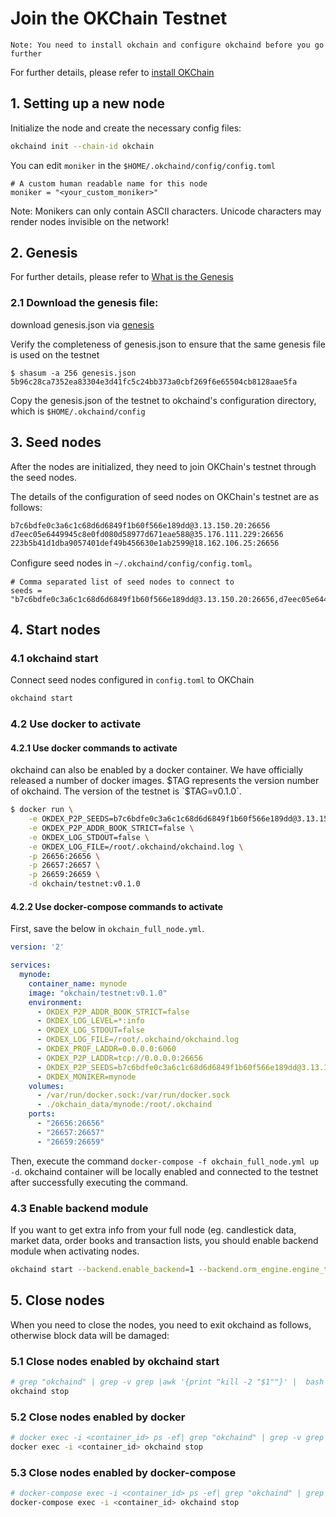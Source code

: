 
# Join the OKChain Testnet

```
Note: You need to install okchain and configure okchaind before you go further
```
For further details, please refer to [install OKChain](./install.md)

## 1. Setting up a new node

Initialize the node and create the necessary config files:
```bash
okchaind init --chain-id okchain 
```

You can edit `moniker` in the `$HOME/.okchaind/config/config.toml`
```
# A custom human readable name for this node
moniker = "<your_custom_moniker>"
```
Note:
Monikers can only contain ASCII characters. Unicode characters may render nodes invisible on the network!

## 2. Genesis

For further details, please refer to [What is the Genesis](./genesis.md) 
### 2.1 Download the genesis file:
download genesis.json via [genesis](https://github.com/okex/okchain-binaries/blob/master/genesis.json)

Verify the completeness of genesis.json to ensure that the same genesis file is used on the testnet
```
$ shasum -a 256 genesis.json
5b96c28ca7352ea83304e3d41fc5c24bb373a0cbf269f6e65504cb8128aae5fa
```
Copy the genesis.json of the testnet to okchaind's configuration directory, which is `$HOME/.okchaind/config`

## 3. Seed nodes

After the nodes are initialized, they need to join OKChain's testnet through the seed nodes.

The details of the configuration of seed nodes on OKChain's testnet are as follows:
```
b7c6bdfe0c3a6c1c68d6d6849f1b60f566e189dd@3.13.150.20:26656
d7eec05e6449945c8e0fd080d58977d671eae588@35.176.111.229:26656
223b5b41d1dba9057401def49b456630e1ab2599@18.162.106.25:26656
```
Configure seed nodes in `~/.okchaind/config/config.toml`。
```
# Comma separated list of seed nodes to connect to
seeds = "b7c6bdfe0c3a6c1c68d6d6849f1b60f566e189dd@3.13.150.20:26656,d7eec05e6449945c8e0fd080d58977d671eae588@35.176.111.229:26656,223b5b41d1dba9057401def49b456630e1ab2599@18.162.106.25:26656"

```

## 4. Start nodes
### 4.1 okchaind start
Connect seed nodes configured in `config.toml` to OKChain 
```bash
okchaind start 
```


### 4.2 Use docker to activate
#### 4.2.1 Use docker commands to activate
okchaind can also be enabled by a docker container. We have officially released a number of docker images. $TAG represents the version number of okchaind. The version of the testnet is `$TAG=v0.1.0`.
```bash
$ docker run \
    -e OKDEX_P2P_SEEDS=b7c6bdfe0c3a6c1c68d6d6849f1b60f566e189dd@3.13.150.20:26656,d7eec05e6449945c8e0fd080d58977d671eae588@35.176.111.229:26656,223b5b41d1dba9057401def49b456630e1ab2599@18.162.106.25:26656 \
    -e OKDEX_P2P_ADDR_BOOK_STRICT=false \
    -e OKDEX_LOG_STDOUT=false \
    -e OKDEX_LOG_FILE=/root/.okchaind/okchaind.log \
    -p 26656:26656 \
    -p 26657:26657 \
    -p 26659:26659 \
    -d okchain/testnet:v0.1.0
```
#### 4.2.2 Use docker-compose commands to activate
First, save the below in `okchain_full_node.yml`.
```yml
version: '2'

services:
  mynode:
    container_name: mynode
    image: "okchain/testnet:v0.1.0"
    environment:
      - OKDEX_P2P_ADDR_BOOK_STRICT=false
      - OKDEX_LOG_LEVEL=*:info
      - OKDEX_LOG_STDOUT=false
      - OKDEX_LOG_FILE=/root/.okchaind/okchaind.log
      - OKDEX_PROF_LADDR=0.0.0.0:6060
      - OKDEX_P2P_LADDR=tcp://0.0.0.0:26656
      - OKDEX_P2P_SEEDS=b7c6bdfe0c3a6c1c68d6d6849f1b60f566e189dd@3.13.150.20:26656,d7eec05e6449945c8e0fd080d58977d671eae588@35.176.111.229:26656,223b5b41d1dba9057401def49b456630e1ab2599@18.162.106.25:26656
      - OKDEX_MONIKER=mynode
    volumes:
      - /var/run/docker.sock:/var/run/docker.sock
      - ./okchain_data/mynode:/root/.okchaind
    ports:
      - "26656:26656"
      - "26657:26657"
      - "26659:26659"
```
Then, execute the command `docker-compose -f okchain_full_node.yml up -d`. okchaind container will be locally enabled and connected to the testnet after successfully executing the command.


### 4.3 Enable backend module
If you want to get extra info from your full node (eg. candlestick data, market data, order books and transaction lists, you should enable backend module when activating nodes.
```bash
okchaind start --backend.enable_backend=1 --backend.orm_engine.engine_type=sqlite3 --backend.orm_engine.connect_str=$db_filepath
```

## 5. Close nodes
When you need to close the nodes, you need to exit okchaind as follows, otherwise block data will be damaged:

### 5.1 Close nodes enabled by okchaind start
```bash
# grep "okchaind" | grep -v grep |awk '{print "kill -2 "$1""}' |  bash
okchaind stop
```

### 5.2 Close nodes enabled by docker
```bash
# docker exec -i <container_id> ps -ef| grep "okchaind" | grep -v grep |awk '{print "kill -2 "$1""}' | docker exec -i <container_id> /bin/bash
docker exec -i <container_id> okchaind stop
```

### 5.3 Close nodes enabled by docker-compose
```bash
# docker-compose exec -i <container_id> ps -ef| grep "okchaind" | grep -v grep |awk '{print "kill -2 "$1""}' | docker-compose exec -i <container_id> /bin/bash
docker-compose exec -i <container_id> okchaind stop
```
